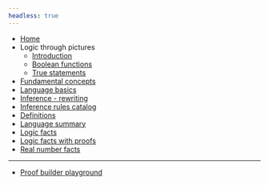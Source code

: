 ```yaml
---
headless: true
---
```


<!-- Links need trailing "/" to make styling of the link
        to the current page to have the intended effect -->

- [Home](/)
- Logic through pictures
  - [Introduction](/logic-pix-intro/)
  - [Boolean functions](/logic-pix-booleans/)
  - [True statements](/logic-pix-truth/)
- [Fundamental concepts](/2-prooftoys-logic-concepts/)
- [Language basics](/language-intro/)
- [Inference - rewriting](/inference/)
- [Inference rules catalog](/inference-rules/) 
- [Definitions](/definitions/)
- [Language summary](/language-summary/)
- [Logic facts](/logical-axioms-and-theorems/)
- [Logic facts with proofs](/logic-facts/)
- [Real number facts](/real-number-facts/)

-------------

- [Proof builder playground](/proofbuilder/)
